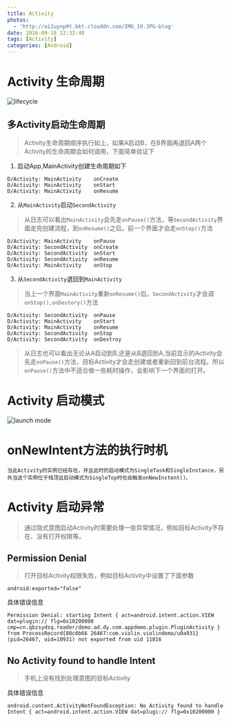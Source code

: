 ```yaml
---
title: Activity
photos:
  - 'http://oi2uynp9t.bkt.clouddn.com/IMG_19.JPG-blog'
date: 2016-09-18 22:32:40
tags: [Activity]
categories: [Android]
---
```


<!--more-->

# Activity 生命周期

![lifecycle](http://7xvvky.com1.z0.glb.clouddn.com/blog/activity/activity_lifecycle.png)

## 多Activity启动生命周期

> Activity生命周期顺序执行如上，如果A启动B，在B界面再退回A两个Activity的生命周期会如何调用，下面简单验证下

1. 启动App,MainActivity创建生命周期如下

```
D/Activity: MainActivity	onCreate
D/Activity: MainActivity	onStart
D/Activity: MainActivity	onResume
```
2. 从`MainActivity`启动`SecondActivity`

> 从日志可以看出`MainActivity`会先走`onPause()`方法，等`SecondActivity`界面走完创建流程，到`onResume()`之后，前一个界面才会走`onStop()`方法

```
D/Activity: MainActivity	onPause
D/Activity: SecondActivity	onCreate
D/Activity: SecondActivity	onStart
D/Activity: SecondActivity	onResume
D/Activity: MainActivity	onStop
```
3. 从`SecondActivity`退回到`MainActivity`

> 当上一个界面`MainActivity`重新`onResume()`后，`SecondActivity`才会调`onStop(),onDestory()`方法

```
D/Activity: SecondActivity	onPause
D/Activity: MainActivity	onStart
D/Activity: MainActivity	onResume
D/Activity: SecondActivity	onStop
D/Activity: SecondActivity	onDestroy
```
> 从日志也可以看出无论从A启动到B,还是从B退回到A,当前显示的Activity会先走`onPause()`方法，目标Activity才会走创建或者重新回到前台流程。所以`onPause()`方法中不适合做一些耗时操作，会影响下一个界面的打开。


# Activity 启动模式

![launch mode](http://7xvvky.com1.z0.glb.clouddn.com/blog/activity/launchmode.png)

# onNewIntent方法的执行时机

```
当此Activity的实例已经存在，并且此时的启动模式为SingleTask和SingleInstance，另外当这个实例位于栈顶且启动模式为SingleTop时也会触发onNewInstent()。
```

# Activity 启动异常

> 通过隐式意图启动Activity时需要处理一些异常情况，例如目标Activity不存在、没有打开权限等。

## Permission Denial

> 打开目标Activity权限失败，例如目标Activity中设置了下面参数


 ```
 android:exported="false"
 
 ```
具体错误信息 

```
Permission Denial: starting Intent { act=android.intent.action.VIEW dat=plugin:// flg=0x10200000 cmp=cn.qbzsydsq.reader/demo.ad.dy.com.appdemo.plugin.PluginActivity } from ProcessRecord{80c0b66 26467:com.violin.violindemo/u0a931} (pid=26467, uid=10931) not exported from uid 11016
```

## No Activity found to handle Intent

> 手机上没有找到处理意图的目标Activity

具体错误信息 

```
android.content.ActivityNotFoundException: No Activity found to handle Intent { act=android.intent.action.VIEW dat=plugi:// flg=0x10200000 }

```

 

